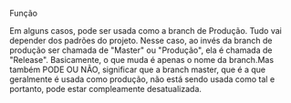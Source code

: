Função

Em alguns casos, pode ser usada como a branch de Produção. Tudo vai depender dos padrões do projeto.
Nesse caso, ao invés da branch de produção ser chamada de "Master" ou "Produção", ela é chamada de "Release". Basicamente, o que muda é apenas o nome da branch.Mas também PODE OU NÃO, significar que a branch master, que é a que geralmente é usada como produção, não está sendo usada como tal e portanto, pode estar compleamente desatualizada.
